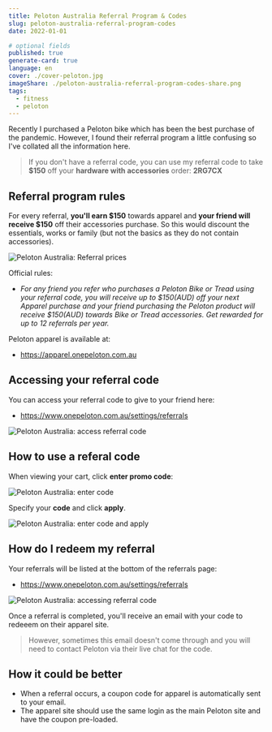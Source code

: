 ```yaml
---
title: Peloton Australia Referral Program & Codes
slug: peloton-australia-referral-program-codes
date: 2022-01-01

# optional fields
published: true
generate-card: true
language: en
cover: ./cover-peloton.jpg
imageShare: ./peloton-australia-referral-program-codes-share.png
tags:
  - fitness
  - peloton
---
```


Recently I purchased a Peloton bike which has been the best purchase of the pandemic. However, I found their referral program a little confusing so I've collated all the information here.

> If you don't have a referral code, you can use my referral code to take **$150** off your **hardware with accessories** order: **2RG7CX**

## Referral program rules

For every referral, **you'll earn $150** towards apparel and **your friend will receive $150** off their accessories purchase. So this would discount the essentials, works or family (but not the basics as they do not contain accessories).

![Peloton Australia: Referral prices](./accessories.png)

Official rules:

- _For any friend you refer who purchases a Peloton Bike or Tread using your referral code, you will receive up to $150(AUD) off your next Apparel purchase and your friend purchasing the Peloton product will receive $150(AUD) towards Bike or Tread accessories. Get rewarded for up to 12 referrals per year._

Peloton apparel is available at:

- https://apparel.onepeloton.com.au

## Accessing your referral code

You can access your referral code to give to your friend here:

- https://www.onepeloton.com.au/settings/referrals

![Peloton Australia: access referral code](./access-referral-code.png)

## How to use a referal code

When viewing your cart, click **enter promo code**:

![Peloton Australia: enter code](./enter-code.png)

Specify your **code** and click **apply**.

![Peloton Australia: enter code and apply](./enter-code-apply.png)

## How do I redeem my referral

Your referrals will be listed at the bottom of the referrals page:

- https://www.onepeloton.com.au/settings/referrals

![Peloton Australia: accessing referral code](./my-referrals.png)

Once a referral is completed, you'll receive an email with your code to redeeem on their apparel site.

> However, sometimes this email doesn't come through and you will need to contact Peloton via their live chat for the code.

## How it could be better

- When a referral occurs, a coupon code for apparel is automatically sent to your email.
- The apparel site should use the same login as the main Peloton site and have the coupon pre-loaded.
